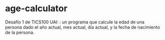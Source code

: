 # age-calculator
Desafío 1 de TICS100 UAI: : un programa que calcule la edad de una persona dado el año actual, mes actual, día actual, y la fecha de nacimiento de la persona.
